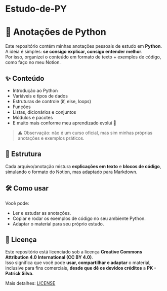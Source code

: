 # Estudo-de-PY
# 🐍 Anotações de Python

Este repositório contém minhas anotações pessoais de estudo em **Python**.  
A ideia é simples: **se consigo explicar, consigo entender melhor**.  
Por isso, organizei o conteúdo em formato de texto + exemplos de código, como faço no meu Notion.

## ✨ Conteúdo

- Introdução ao Python
- Variáveis e tipos de dados
- Estruturas de controle (if, else, loops)
- Funções
- Listas, dicionários e conjuntos
- Módulos e pacotes
- E muito mais conforme meu aprendizado evolui 🚀

> ⚠️ Observação: não é um curso oficial, mas sim minhas próprias anotações e exemplos práticos.

## 📂 Estrutura

Cada arquivo/anotação mistura **explicações em texto** e **blocos de código**, simulando o formato do Notion, mas adaptado para Markdown.

## 🛠️ Como usar

Você pode:
- Ler e estudar as anotações.
- Copiar e rodar os exemplos de código no seu ambiente Python.
- Adaptar o material para seu próprio estudo.

## 📄 Licença

Este repositório está licenciado sob a licença **Creative Commons Attribution 4.0 International (CC BY 4.0)**.  
Isso significa que você pode **usar, compartilhar e adaptar** o material, inclusive para fins comerciais, **desde que dê os devidos créditos** a **PK - Patrick Silva**.  

Mais detalhes: [LICENSE](./LICENSE)

